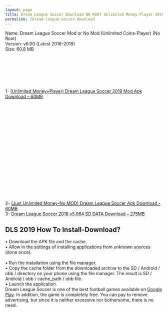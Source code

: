 ```yaml
---
layout: page
title: Dream League Soccer Download NO ROOT Unlimited Money-Player 2019
permalink: /dream-league-soccer-download
---
```


<script async src="//pagead2.googlesyndication.com/pagead/js/adsbygoogle.js"></script>
<!-- Esnek -->
<ins class="adsbygoogle"
     style="display:block"
     data-ad-client="ca-pub-7942429830883405"
     data-ad-slot="5130793994"
     data-ad-format="auto"></ins>
<script>
(adsbygoogle = window.adsbygoogle || []).push({});
</script>

Name: Dream League Soccer Mod or No Mod (Unlimited Coins-Player) (No Root)<br>
Version: v6.00 (Latest 2018-2019)<br>
Size: 60,8 MB<br>
<script async src="//pagead2.googlesyndication.com/pagead/js/adsbygoogle.js"></script>
<!-- Baglanti20090 -->
<ins class="adsbygoogle"
     style="display:inline-block;width:200px;height:90px"
     data-ad-client="ca-pub-7942429830883405"
     data-ad-slot="9116964791"></ins>
<script>
(adsbygoogle = window.adsbygoogle || []).push({});
</script>

1- <a rel="nofollow" href=" https://cloud.mail.ru/public/9wt4/XNHJUR4Bg" target="_blank">(Unlimited Money+Player) Dream League Soccer 2019 Mod Apk Download – 60MB</a><br>
<script async src="//pagead2.googlesyndication.com/pagead/js/adsbygoogle.js"></script>
<!-- 336 -->
<ins class="adsbygoogle"
     style="display:inline-block;width:336px;height:280px"
     data-ad-client="ca-pub-7942429830883405"
     data-ad-slot="9585734309"></ins>
<script>
(adsbygoogle = window.adsbygoogle || []).push({});
</script>
<br>
2- <a rel="nofollow" href="https://cloud.mail.ru/public/7SVb/tVETrbLam" target="_blank">(Just Unlimited Money-No MOD) Dream League Soccer Apk Download - 60MB</a><br>
3- <a rel="nofollow" href="https://cloud.mail.ru/public/GiAz/RY9GYv6QB" target="_blank">Dream League Soccer 2018 v5.064 SD DATA Download – 275MB</a><br>

<h2>DLS 2019 How To Install-Download?</h2>
•	Download the APK file and the cache.<br>
•	Allow in the settings of installing applications from unknown sources (done once).<br><br>
•	Run the installation using the file manager.<br>
•	Copy the cache folder from the downloaded archive to the SD / Android / obb / directory on your phone using the file manager. The result is SD / Android / obb / cache_path / obb file.<br>
•	Launch the application.<br>
<script async src="//pagead2.googlesyndication.com/pagead/js/adsbygoogle.js"></script>
<!-- esnekbaglanti -->
<ins class="adsbygoogle"
     style="display:block"
     data-ad-client="ca-pub-7942429830883405"
     data-ad-slot="6718384393"
     data-ad-format="link"
     data-full-width-responsive="true"></ins>
<script>
(adsbygoogle = window.adsbygoogle || []).push({});
</script>
Dream League Soccer is one of the best football games available on <a href="https://play.google.com/store/apps/details?id=com.firsttouchgames.dls3&hl=tr" rel="nofollow">Google Play</a>. In addition, the game is completely free. You can pay to remove advertising, but since it is neither excessive nor bothersome, there is no need.
